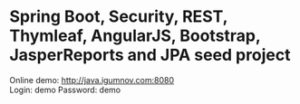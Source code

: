 # Spring Boot, Security, REST, Thymleaf, AngularJS, Bootstrap, JasperReports and JPA seed project
Online demo: http://java.igumnov.com:8080   
Login: demo
Password: demo
